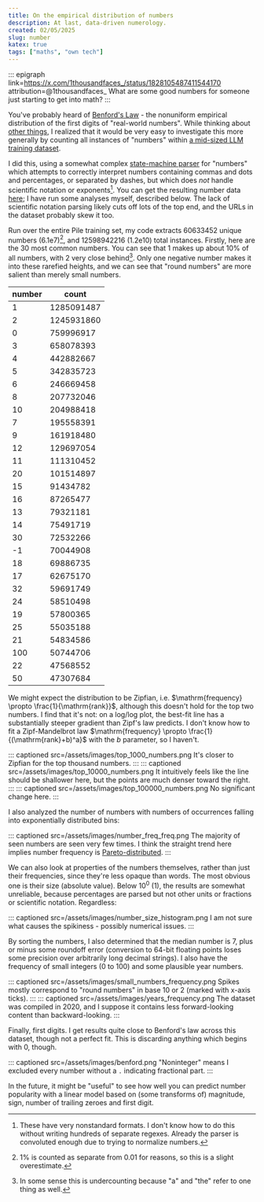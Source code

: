 ```yaml
---
title: On the empirical distribution of numbers
description: At last, data-driven numerology.
created: 02/05/2025
slug: number
katex: true
tags: ["maths", "own tech"]
---
```

::: epigraph link=https://x.com/1thousandfaces_/status/1828105487411544170 attribution=@1thousandfaces_
What are some good numbers for someone just starting to get into math?
:::

You've probably heard of [Benford's Law](https://en.wikipedia.org/wiki/Benford%27s_law) - the nonuniform empirical distribution of the first digits of "real-world numbers". While thinking about [other things](https://gwern.net/oen), I realized that it would be very easy to investigate this more generally by counting all instances of "numbers" within [a mid-sized LLM training dataset](https://pile.eleuther.ai/).

I did this, using a somewhat complex [state-machine parser](https://github.com/osmarks/misc/blob/master/empirical-number-distribution/src/main.rs#L18) for "numbers" which attempts to correctly interpret numbers containing commas and dots and percentages, or separated by dashes, but which does *not* handle scientific notation or exponents[^1]. You can get the resulting number data [here](https://datasets.osmarks.net/counts.csv); I have run some analyses myself, described below. The lack of scientific notation parsing likely cuts off lots of the top end, and the URLs in the dataset probably skew it too.

Run over the entire Pile training set, my code extracts 60633452 unique numbers (6.1e7)[^3], and 12598942216 (1.2e10) total instances. Firstly, here are the 30 most common numbers. You can see that 1 makes up about 10% of all numbers, with 2 very close behind[^2]. Only one negative number makes it into these rarefied heights, and we can see that "round numbers" are more salient than merely small numbers.

<div class="numeric-table">

| number | count      |
|--------|------------|
| 1      | 1285091487 |
| 2      | 1245931860 |
| 0      | 759996917  |
| 3      | 658078393  |
| 4      | 442882667  |
| 5      | 342835723  |
| 6      | 246669458  |
| 8      | 207732046  |
| 10     | 204988418  |
| 7      | 195558391  |
| 9      | 161918480  |
| 12     | 129697054  |
| 11     | 111310452  |
| 20     | 101514897  |
| 15     | 91434782   |
| 16     | 87265477   |
| 13     | 79321181   |
| 14     | 75491719   |
| 30     | 72532266   |
| -1     | 70044908   |
| 18     | 69886735   |
| 17     | 62675170   |
| 32     | 59691749   |
| 24     | 58510498   |
| 19     | 57800365   |
| 25     | 55035188   |
| 21     | 54834586   |
| 100    | 50744706   |
| 22     | 47568552   |
| 50     | 47307684   |

</div>

We might expect the distribution to be Zipfian, i.e. $\mathrm{frequency} \propto \frac{1}{\mathrm{rank}}$, although this doesn't hold for the top two numbers. I find that it's not: on a log/log plot, the best-fit line has a substantially steeper gradient than Zipf's law predicts. I don't know how to fit a Zipf-Mandelbrot law $\mathrm{frequency} \propto \frac{1}{(\mathrm{rank}+b)^a}$ with the $b$ parameter, so I haven't.

::: captioned src=/assets/images/top_1000_numbers.png
It's closer to Zipfian for the top thousand numbers.
:::
::: captioned src=/assets/images/top_10000_numbers.png
It intuitively feels like the line should be shallower here, but the points are much denser toward the right.
:::
::: captioned src=/assets/images/top_100000_numbers.png
No significant change here.
:::

I also analyzed the number of numbers with numbers of occurrences falling into exponentially distributed bins:

::: captioned src=/assets/images/number_freq_freq.png
The majority of seen numbers are seen very few times. I think the straight trend here implies number frequency is [Pareto-distributed](https://en.wikipedia.org/wiki/Pareto_distribution).
:::

We can also look at properties of the numbers themselves, rather than just their frequencies, since they're less opaque than words. The most obvious one is their size (absolute value). Below $10^0$ (1), the results are somewhat unreliable, because percentages are parsed but not other units or fractions or scientific notation. Regardless:

::: captioned src=/assets/images/number_size_histogram.png
I am not sure what causes the spikiness - possibly numerical issues.
:::

By sorting the numbers, I also determined that the median number is 7, plus or minus some roundoff error (conversion to 64-bit floating points loses some precision over arbitrarily long decimal strings). I also have the frequency of small integers (0 to 100) and some plausible year numbers.

::: captioned src=/assets/images/small_numbers_frequency.png
Spikes mostly correspond to "round numbers" in base 10 or 2 (marked with x-axis ticks).
:::
::: captioned src=/assets/images/years_frequency.png
The dataset was compiled in 2020, and I suppose it contains less forward-looking content than backward-looking.
:::

Finally, first digits. I get results quite close to Benford's law across this dataset, though not a perfect fit. This is discarding anything which begins with 0, though.

::: captioned src=/assets/images/benford.png
"Noninteger" means I excluded every number without a `.` indicating fractional part.
:::

In the future, it might be "useful" to see how well you can predict number popularity with a linear model based on (some transforms of) magnitude, sign, number of trailing zeroes and first digit.

[^1]: These have very nonstandard formats. I don't know how to do this without writing hundreds of separate regexes. Already the parser is convoluted enough due to trying to normalize numbers.

[^2]: In some sense this is undercounting because "a" and "the" refer to one thing as well.

[^3]: 1% is counted as separate from 0.01 for reasons, so this is a slight overestimate.
